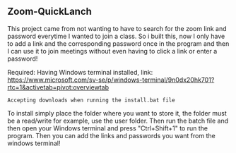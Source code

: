 ## Zoom-QuickLanch
This project came from not wanting to have to search for the zoom link and password everytime I wanted to join a class.
So i built this, now I only have to add a link and the corresponding password once in the program and then I can use it 
to join meetings without even having to click a link or enter a password!

Required:
    Having Windows terminal installed, link: https://www.microsoft.com/sv-se/p/windows-terminal/9n0dx20hk701?rtc=1&activetab=pivot:overviewtab
    
    Accepting downloads when running the install.bat file
    

    
To install simply place the folder where you want to store it, the folder must be a read/write for example, use the user folder.
Then run the batch file and then open your Windows terminal and press "Ctrl+Shift+1" to run the program.
Then you can add the links and passwords you want from the windows terminal!
